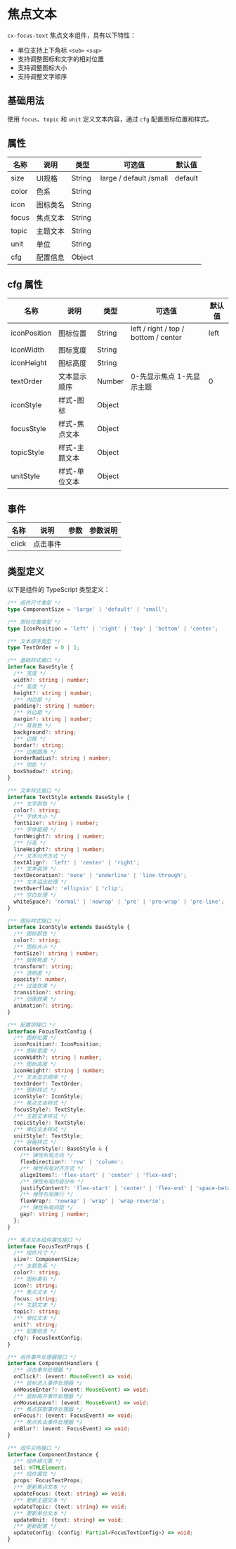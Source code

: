 # 焦点文本

`cx-focus-text` 焦点文本组件，具有以下特性：
* 单位支持上下角标 `<sub>` `<sup>`
* 支持调整图标和文字的相对位置
* 支持调整图标大小
* 支持调整文字顺序

## 基础用法

使用 `focus`、`topic` 和 `unit` 定义文本内容，通过 `cfg` 配置图标位置和样式。

## 属性

| 名称 | 说明 | 类型 | 可选值 | 默认值 |
| ----- | ----- | ----- | ----- | ----- |
| size | UI规格 | String | large / default /small | default |
| color | 色系 | String | | |
| icon | 图标类名 | String | | |
| focus | 焦点文本 | String | | |
| topic | 主题文本 | String | | |
| unit | 单位 | String | | |
| cfg | 配置信息 | Object | | |

## cfg 属性

| 名称 | 说明 | 类型 | 可选值 | 默认值 |
| ----- | ----- | ----- | ----- | ----- |
| iconPosition | 图标位置 | String | left / right / top / bottom / center | left |
| iconWidth | 图标宽度 | String | | |
| iconHeight | 图标高度 | String | | |
| textOrder | 文本显示顺序 | Number | 0-先显示焦点 1-先显示主题 | 0 |
| iconStyle | 样式-图标 | Object | | |
| focusStyle | 样式-焦点文本 | Object | | |
| topicStyle | 样式-主题文本 | Object | | |
| unitStyle | 样式-单位文本 | Object | | |

## 事件

| 名称 | 说明 | 参数 | 参数说明 |
| ----- | ----- | ---- | ----- |
| click | 点击事件 | | |

## 类型定义

以下是组件的 TypeScript 类型定义：

```ts
/** 组件尺寸类型 */
type ComponentSize = 'large' | 'default' | 'small';

/** 图标位置类型 */
type IconPosition = 'left' | 'right' | 'top' | 'bottom' | 'center';

/** 文本顺序类型 */
type TextOrder = 0 | 1;

/** 基础样式接口 */
interface BaseStyle {
  /** 宽度 */
  width?: string | number;
  /** 高度 */
  height?: string | number;
  /** 内边距 */
  padding?: string | number;
  /** 外边距 */
  margin?: string | number;
  /** 背景色 */
  background?: string;
  /** 边框 */
  border?: string;
  /** 边框圆角 */
  borderRadius?: string | number;
  /** 阴影 */
  boxShadow?: string;
}

/** 文本样式接口 */
interface TextStyle extends BaseStyle {
  /** 文字颜色 */
  color?: string;
  /** 字体大小 */
  fontSize?: string | number;
  /** 字体粗细 */
  fontWeight?: string | number;
  /** 行高 */
  lineHeight?: string | number;
  /** 文本对齐方式 */
  textAlign?: 'left' | 'center' | 'right';
  /** 文本装饰 */
  textDecoration?: 'none' | 'underline' | 'line-through';
  /** 文本溢出处理 */
  textOverflow?: 'ellipsis' | 'clip';
  /** 空白处理 */
  whiteSpace?: 'normal' | 'nowrap' | 'pre' | 'pre-wrap' | 'pre-line';
}

/** 图标样式接口 */
interface IconStyle extends BaseStyle {
  /** 图标颜色 */
  color?: string;
  /** 图标大小 */
  fontSize?: string | number;
  /** 旋转角度 */
  transform?: string;
  /** 透明度 */
  opacity?: number;
  /** 过渡效果 */
  transition?: string;
  /** 动画效果 */
  animation?: string;
}

/** 配置项接口 */
interface FocusTextConfig {
  /** 图标位置 */
  iconPosition?: IconPosition;
  /** 图标宽度 */
  iconWidth?: string | number;
  /** 图标高度 */
  iconHeight?: string | number;
  /** 文本显示顺序 */
  textOrder?: TextOrder;
  /** 图标样式 */
  iconStyle?: IconStyle;
  /** 焦点文本样式 */
  focusStyle?: TextStyle;
  /** 主题文本样式 */
  topicStyle?: TextStyle;
  /** 单位文本样式 */
  unitStyle?: TextStyle;
  /** 容器样式 */
  containerStyle?: BaseStyle & {
    /** 弹性布局方向 */
    flexDirection?: 'row' | 'column';
    /** 弹性布局对齐方式 */
    alignItems?: 'flex-start' | 'center' | 'flex-end';
    /** 弹性布局内容分布 */
    justifyContent?: 'flex-start' | 'center' | 'flex-end' | 'space-between' | 'space-around';
    /** 弹性布局换行 */
    flexWrap?: 'nowrap' | 'wrap' | 'wrap-reverse';
    /** 弹性布局间距 */
    gap?: string | number;
  };
}

/** 焦点文本组件属性接口 */
interface FocusTextProps {
  /** 组件尺寸 */
  size?: ComponentSize;
  /** 主题色系 */
  color?: string;
  /** 图标类名 */
  icon?: string;
  /** 焦点文本 */
  focus: string;
  /** 主题文本 */
  topic?: string;
  /** 单位文本 */
  unit?: string;
  /** 配置信息 */
  cfg?: FocusTextConfig;
}

/** 组件事件处理器接口 */
interface ComponentHandlers {
  /** 点击事件处理器 */
  onClick?: (event: MouseEvent) => void;
  /** 鼠标进入事件处理器 */
  onMouseEnter?: (event: MouseEvent) => void;
  /** 鼠标离开事件处理器 */
  onMouseLeave?: (event: MouseEvent) => void;
  /** 焦点获取事件处理器 */
  onFocus?: (event: FocusEvent) => void;
  /** 焦点失去事件处理器 */
  onBlur?: (event: FocusEvent) => void;
}

/** 组件实例接口 */
interface ComponentInstance {
  /** 组件根元素 */
  $el: HTMLElement;
  /** 组件属性 */
  props: FocusTextProps;
  /** 更新焦点文本 */
  updateFocus: (text: string) => void;
  /** 更新主题文本 */
  updateTopic: (text: string) => void;
  /** 更新单位文本 */
  updateUnit: (text: string) => void;
  /** 更新配置 */
  updateConfig: (config: Partial<FocusTextConfig>) => void;
}
```